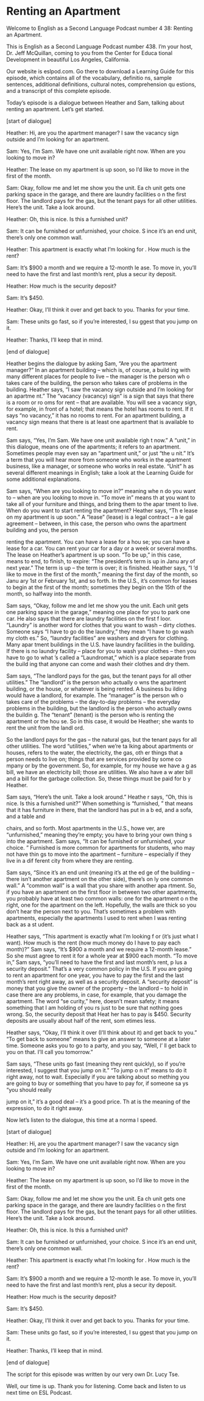 # Renting an Apartment

Welcome to English as a Second Language Podcast number 4 38: Renting an Apartment.

This is English as a Second Language Podcast number 438.  I’m your host, Dr. Jeff McQuillan, coming to you from the Center for Educa tional Development in beautiful Los Angeles, California.

Our website is eslpod.com.  Go there to download a Learning Guide for this episode, which contains all of the vocabulary, definitio ns, sample sentences, additional definitions, cultural notes, comprehension qu estions, and a transcript of this complete episode.

Today’s episode is a dialogue between Heather and Sam,  talking about renting an apartment.  Let’s get started.

[start of dialogue]

Heather:  Hi, are you the apartment manager?  I saw the vacancy sign outside and I’m looking for an apartment.

Sam:  Yes, I’m Sam.  We have one unit available right now.  When are you looking to move in?

Heather:  The lease on my apartment is up soon, so I’d like to move in the first of the month.

Sam:  Okay, follow me and let me show you the unit.  Ea ch unit gets one parking space in the garage, and there are laundry facilities o n the first floor.  The landlord pays for the gas, but the tenant pays for all other utilities.  Here’s the unit.  Take a look around.

Heather:  Oh, this is nice.  Is this a furnished unit?

Sam:  It can be furnished or unfurnished, your choice.  S ince it’s an end unit, there’s only one common wall.

Heather:  This apartment is exactly what I’m looking for .  How much is the rent?

 Sam:  It’s $900 a month and we require a 12-month le ase.  To move in, you’ll need to have the first and last month’s rent, plus a secur ity deposit.

Heather:  How much is the security deposit?

Sam:  It’s $450.

Heather:  Okay, I’ll think it over and get back to you.  Thanks for your time.

Sam:  These units go fast, so if you’re interested, I su ggest that you jump on it.

Heather:  Thanks, I’ll keep that in mind.

[end of dialogue]

Heather begins the dialogue by asking Sam, “Are you the apartment manager?” In an apartment building – which is, of course, a build ing with many different places for people to live – the manager is the person wh o takes care of the building, the person who takes care of problems in the building.  Heather says, “I saw the vacancy sign outside and I’m looking for an apartme nt.”  The “vacancy (vacancy) sign” is a sign that says that there is a room or ro oms for rent – that are available.  You will see a vacancy sign, for example, in front of a hotel; that means the hotel has rooms to rent.  If it says “no vacancy,” it has no rooms to rent.  For an apartment building, a vacancy sign means that there is at least one apartment that is available to rent.

Sam says, “Yes, I’m Sam.  We have one unit available righ t now.”  A “unit,” in this dialogue, means one of the apartments; it refers to an  apartment.  Sometimes people may even say an “apartment unit,” or just “the u nit.”  It’s a term that you will hear more from someone who works in the apartment  business, like a manager, or someone who works in real estate.  “Unit” h as several different meanings in English; take a look at the Learning Guide for some additional explanations.

Sam says, “When are you looking to move in?” meaning whe n do you want to – when are you looking to move in.  “To move in” means th at you want to take all of your furniture and things, and bring them to the apar tment to live.  When do you want to start renting the apartment?  Heather says, “Th e lease on my apartment is up soon.”  A “lease” (lease) is a legal contract – a le gal agreement – between, in this case, the person who owns the apartment building  and you, the person

 renting the apartment.  You can have a lease for a hou se; you can have a lease for a car.  You can rent your car for a day or a week or  several months.  The lease on Heather’s apartment is up soon.  “To be up,” in this case, means to end, to finish, to expire: “The president’s term is up in Janu ary of next year.”  The term is up – the term is over; it is finished.  Heather says, “I ’d like to move in the first of the month,” meaning the first day of the month, so Janu ary 1st or February 1st, and so forth.  In the U.S., it’s common for leases to begin at the first of the month; sometimes they begin on the 15th of the month, so halfway into the month.

Sam says, “Okay, follow me and let me show you the unit.  Each unit gets one parking space in the garage,” meaning one place for you to park one car.  He also says that there are laundry facilities on the first f loor.  “Laundry” is another word for clothes that you want to wash – dirty clothes.  Someone says “I have to go do the laundry,” they mean “I have to go wash my cloth es.”  So, “laundry facilities” are washers and dryers for clothing.  Many apar tment buildings in the U.S. have laundry facilities in the building.  If there  is no laundry facility – place for you to wash your clothes – then you have to go to what ’s called a “Laundromat,” which is a place separate from the build ing that anyone can come and wash their clothes and dry them.

Sam says, “The landlord pays for the gas, but the tenant pays for all other utilities.”  The “landlord” is the person who actually o wns the apartment building, or the house, or whatever is being rented.  A business bu ilding would have a landlord, for example.  The “manager” is the person wh o takes care of the problems – the day-to-day problems – the everyday problems in the building, but the landlord is the person who actually owns the buildin g.  The “tenant” (tenant) is the person who is renting the apartment or the hou se.  So in this case, it would be Heather; she wants to rent the unit from the landl ord.

So the landlord pays for the gas – the natural gas, but  the tenant pays for all other utilities.  The word “utilities,” when we’re ta lking about apartments or houses, refers to the water, the electricity, the gas, oth er things that a person needs to live on; things that are services provided by some co mpany or by the government.  So, for example, for my house we have a g as bill, we have an electricity bill; those are utilities.  We also have a w ater bill and a bill for the garbage collection.  So, these things must be paid for b y Heather.

Sam says, “Here’s the unit.  Take a look around.”  Heathe r says, “Oh, this is nice. Is this a furnished unit?”  When something is “furnished, ” that means that it has furniture in there, that the landlord has put in a b ed, and a sofa, and a table and

 chairs, and so forth.  Most apartments in the U.S., howe ver, are “unfurnished,” meaning they’re empty; you have to bring your own thing s into the apartment. Sam says, “It can be furnished or unfurnished, your choice. ”  Furnished is more common for apartments for students, who may not have thin gs to move into the apartment – furniture – especially if they live in a dif ferent city from where they are renting.

Sam says, “Since it’s an end unit (meaning it’s at the ed ge of the building – there isn’t another apartment on the other side), there’s on ly one common wall.”  A “common wall” is a wall that you share with another apa rtment.  So, if you have an apartment on the first floor in between two other  apartments, you probably have at least two common walls: one for the apartment o n the right, one for the apartment on the left.  Hopefully, the walls are thick so you don’t hear the person next to you.  That’s sometimes a problem with apartments,  especially the apartments I used to rent when I was renting back as a st udent.

Heather says, “This apartment is exactly what I’m looking f or (it’s just what I want).  How much is the rent (how much money do I have to pay each month)?” Sam says, “It’s $900 a month and we require a 12-month lease.”  So she must agree to rent it for a whole year at $900 each month.   “To move in,” Sam says, “you’ll need to have the first and last month’s rent, p lus a security deposit.” That’s a very common policy in the U.S.  If you are going to rent an apartment for one year, you have to pay the first and the last month’s rent right away, as well as a security deposit.  A “security deposit” is money that you  give the owner of the property – the landlord – to hold in case there are any problems, in case, for example, that you damage the apartment.  The word “se curity,” here, doesn’t mean safety; it means something that I am holding of you rs just to be sure that nothing goes wrong.  So, the security deposit that Heat her has to pay is $450. Security deposits are usually about half of the rent, som etimes less.

Heather says, “Okay, I’ll think it over (I’ll think about it) and get back to you.”  “To get back to someone” means to give an answer to someone at  a later time. Someone asks you to go to a party, and you say, “Well, I’ ll get back to you on that.  I’ll call you tomorrow.”

Sam says, “These units go fast (meaning they rent quickly),  so if you’re interested, I suggest that you jump on it.”  “To jump o n it” means to do it right away, not to wait.  Especially if you are talking about so mething you are going to buy or something that you have to pay for, if someone sa ys “you should really

 jump on it,” it’s a good deal – it’s a good price.  Th at is the meaning of the expression, to do it right away.

Now let’s listen to the dialogue, this time at a norma l speed.

[start of dialogue]

Heather:  Hi, are you the apartment manager?  I saw the vacancy sign outside and I’m looking for an apartment.

Sam:  Yes, I’m Sam.  We have one unit available right now.  When are you looking to move in?

Heather:  The lease on my apartment is up soon, so I’d like to move in the first of the month.

Sam:  Okay, follow me and let me show you the unit.  Ea ch unit gets one parking space in the garage, and there are laundry facilities o n the first floor.  The landlord pays for the gas, but the tenant pays for all other utilities.  Here’s the unit.  Take a look around.

Heather:  Oh, this is nice.  Is this a furnished unit?

Sam:  It can be furnished or unfurnished, your choice.  S ince it’s an end unit, there’s only one common wall.

Heather:  This apartment is exactly what I’m looking for .  How much is the rent?

Sam:  It’s $900 a month and we require a 12-month le ase.  To move in, you’ll need to have the first and last month’s rent, plus a secur ity deposit.

Heather:  How much is the security deposit?

Sam:  It’s $450.

Heather:  Okay, I’ll think it over and get back to you.  Thanks for your time.

Sam:  These units go fast, so if you’re interested, I su ggest that you jump on it.

Heather:  Thanks, I’ll keep that in mind.

 [end of dialogue]

The script for this episode was written by our very own Dr.  Lucy Tse.

Well, our time is up.  Thank you for listening.  Come  back and listen to us next time on ESL Podcast.



